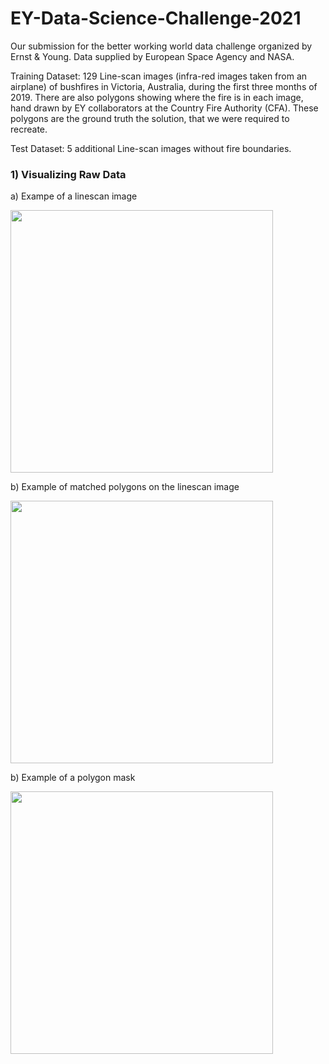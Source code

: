 # EY-Data-Science-Challenge-2021
Our submission for the better working world data challenge organized by Ernst &amp; Young. Data supplied by European Space Agency and NASA.

Training Dataset: 129 Line-scan images (infra-red images taken from an airplane) of bushfires in Victoria, Australia, during the first three months of 2019. There are also polygons showing where the fire is in each image, hand drawn by EY collaborators at the Country Fire Authority (CFA). These polygons are the ground truth the solution, that we were required to recreate.

Test Dataset: 5 additional Line-scan images without fire boundaries.

### 1) Visualizing Raw Data

a) Exampe of a linescan image

<img src="https://github.com/okayteakay/EY-Data-Science-Challenge-2021/blob/main/images/linescan1.png" width="420">

b) Example of matched polygons on the linescan image

<img src="https://github.com/okayteakay/EY-Data-Science-Challenge-2021/blob/main/images/linescan_polygon.png" width="420">

b) Example of a polygon mask

<img src="https://github.com/okayteakay/EY-Data-Science-Challenge-2021/blob/main/images/linescan_mask.png" width="420">


